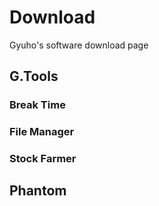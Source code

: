 # Download

Gyuho's software download page

## G.Tools

### Break Time

### File Manager

### Stock Farmer



## Phantom
